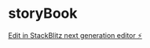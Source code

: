 # storyBook

[Edit in StackBlitz next generation editor ⚡️](https://stackblitz.com/~/github.com/isikman/storyBook)